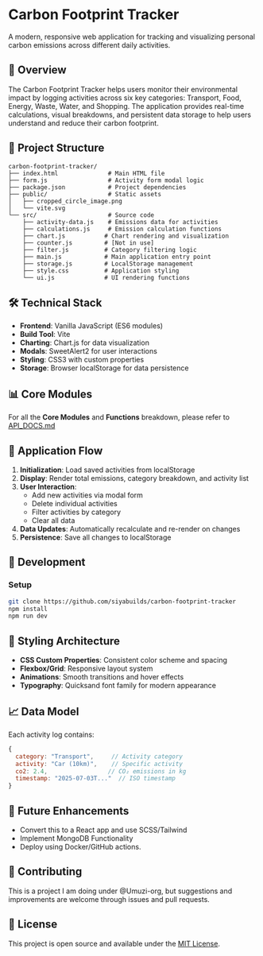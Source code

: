 # Carbon Footprint Tracker

A modern, responsive web application for tracking and visualizing personal carbon emissions across different daily activities.

## 🌱 Overview

The Carbon Footprint Tracker helps users monitor their environmental impact by logging activities across six key categories: Transport, Food, Energy, Waste, Water, and Shopping. The application provides real-time calculations, visual breakdowns, and persistent data storage to help users understand and reduce their carbon footprint.

## 📁 Project Structure

```
carbon-footprint-tracker/
├── index.html              # Main HTML file
├── form.js                 # Activity form modal logic
├── package.json            # Project dependencies
├── public/                 # Static assets
│   ├── cropped_circle_image.png
│   └── vite.svg
└── src/                    # Source code
    ├── activity-data.js    # Emissions data for activities
    ├── calculations.js     # Emission calculation functions
    ├── chart.js           # Chart rendering and visualization
    ├── counter.js         # [Not in use]
    ├── filter.js          # Category filtering logic
    ├── main.js            # Main application entry point
    ├── storage.js         # LocalStorage management
    ├── style.css          # Application styling
    └── ui.js              # UI rendering functions
```

## 🛠️ Technical Stack

- **Frontend**: Vanilla JavaScript (ES6 modules)
- **Build Tool**: Vite
- **Charting**: Chart.js for data visualization
- **Modals**: SweetAlert2 for user interactions
- **Styling**: CSS3 with custom properties
- **Storage**: Browser localStorage for data persistence

## 📊 Core Modules

For all the **Core Modules** and **Functions** breakdown, please refer to [API_DOCS.md](API_DOCS.md)

## 🎯 Application Flow

1. **Initialization**: Load saved activities from localStorage
2. **Display**: Render total emissions, category breakdown, and activity list
3. **User Interaction**: 
   - Add new activities via modal form
   - Delete individual activities
   - Filter activities by category
   - Clear all data
4. **Data Updates**: Automatically recalculate and re-render on changes
5. **Persistence**: Save all changes to localStorage

## 🔧 Development

### Setup
```bash
git clone https://github.com/siyabuilds/carbon-footprint-tracker
npm install
npm run dev
```

## 🎨 Styling Architecture

- **CSS Custom Properties**: Consistent color scheme and spacing
- **Flexbox/Grid**: Responsive layout system
- **Animations**: Smooth transitions and hover effects
- **Typography**: Quicksand font family for modern appearance

## 📈 Data Model

Each activity log contains:
```javascript
{
  category: "Transport",     // Activity category
  activity: "Car (10km)",    // Specific activity
  co2: 2.4,                 // CO₂ emissions in kg
  timestamp: "2025-07-03T..."  // ISO timestamp
}
```

## 🌟 Future Enhancements

- Convert this to a React app and use SCSS/Tailwind
- Implement MongoDB Functionality
- Deploy using Docker/GitHub actions.

## 🤝 Contributing

This is a project I am doing under @Umuzi-org, but suggestions and improvements are welcome through issues and pull requests.

## 📄 License

This project is open source and available under the [MIT License](LICENSE).
